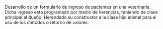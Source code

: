 Desarrollo de un formulario de ingreso de pacientes en una veterinaria.
Dicha ingreso esta programado por medio de herencias, teniendo de clase principal al dueño. Herendado su constructor a la clase hijo animal para el uso de los metodos o retorno de valores. 